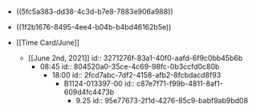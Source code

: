 - ((5fc5a383-dd38-4c3d-b7e8-7883e906a988))

- ((1f2b1676-8495-4ee4-b04b-b4bd46162b5e))

- [[Time Card/June]]
	 - [[June 2nd, 2021]]
id:: 3271276f-83a1-40f0-aafd-6f9c0bb45b6b
		 - 08:45
id:: 804520a0-35ce-4c69-98fc-0b3ccfd0c80b
			 - 18:00
id:: 2fcd7abc-7df2-4158-afb2-8fcbdacd8f93
				 - B1124-013397-00
id:: c87e7f71-f99b-4811-8af1-609d4fc4473b
					 - 9.25
id:: 95e77673-2f1d-4276-85c9-babf9ab9bd08
